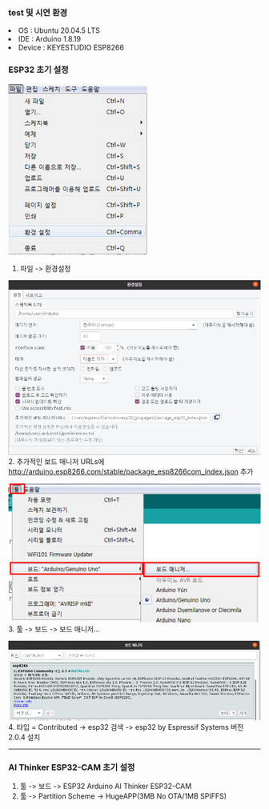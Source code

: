 ### test 및 시연 환경
<li>OS : Ubuntu 20.04.5 LTS</li>
<li>IDE : Arduino 1.8.19</li>
<li>Device : KEYESTUDIO ESP8266</li>

### ESP32 초기 설정

![환경 설정](settings.png)
<br/>
1. 파일 -> 환경설정

![추가적인 보드 매니저 URLs](managers.png)
<br/>
2. 추가적인 보드 매니저 URLs에 http://arduino.esp8266.com/stable/package_esp8266com_index.json 추가

![보드 매니저](boardmanager.png)
<br/>
3. 툴 -> 보드 -> 보드 매니저...

![esp8266 install](esp8266.png)
<br/>
4. 타입 = Contributed -> esp32 검색 -> esp32 by Espressif Systems 버전 2.0.4 설치

--- 
### AI Thinker ESP32-CAM 초기 설정
1. 툴 -> 보드 -> ESP32 Arduino AI Thinker ESP32-CAM
2. 툴 -> Partition Scheme -> HugeAPP(3MB No OTA/1MB SPIFFS)
